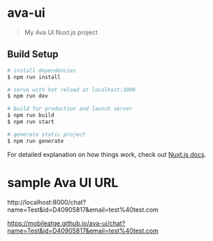 # ava-ui

> My Ava UI Nuxt.js project

## Build Setup

``` bash
# install dependencies
$ npm run install

# serve with hot reload at localhost:3000
$ npm run dev

# build for production and launch server
$ npm run build
$ npm run start

# generate static project
$ npm run generate
```

For detailed explanation on how things work, check out [Nuxt.js docs](https://nuxtjs.org).

# sample Ava UI URL
http://localhost:8000/chat?name=Test&id=D40905817&email=test%40test.com

https://mobileatge.github.io/ava-ui/chat?name=Test&id=D40905817&email=test%40test.com